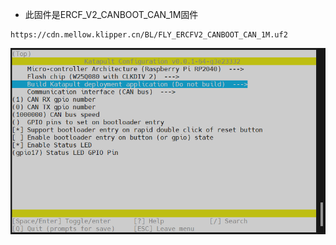 * 此固件是ERCF_V2_CANBOOT_CAN_1M固件

```
https://cdn.mellow.klipper.cn/BL/FLY_ERCFV2_CANBOOT_CAN_1M.uf2
```

![can](../../images/boards/fly_ercf_v2/canboot.png)
